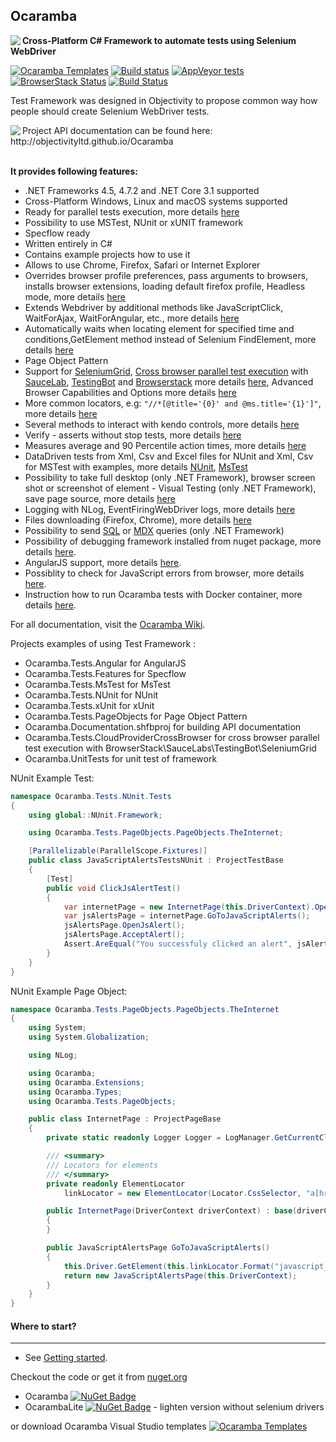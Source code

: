 ## Ocaramba
<img align="left" src="https://user-images.githubusercontent.com/12324498/73060034-43ff2580-3e97-11ea-9100-748d0716eba7.png">

**Cross-Platform C# Framework to automate tests using Selenium WebDriver**

[![Ocaramba Templates](https://img.shields.io/badge/get-Ocaramba_Templates-green.svg?color=4BC21F)](https://marketplace.visualstudio.com/items?itemName=Ocaramba.Ocaramba1)
[![Build status](https://ci.appveyor.com/api/projects/status/p8p3bndotyknv7rk?svg=true)](https://ci.appveyor.com/project/ObjectivityAdminsTeam/ocaramba)
[![AppVeyor tests](https://img.shields.io/appveyor/tests/ObjectivityAdminsTeam/ocaramba.svg)](https://ci.appveyor.com/project/ObjectivityAdminsTeam/ocaramba/build/tests)
[![BrowserStack Status](https://www.browserstack.com/automate/badge.svg?badge_key=TmV0eWg4WElNTVBER2M2YWZSYVc2UjFCS2tJWjV4TUEwOFFpb0FXdGZVND0tLTJqRkVubVhnQWd2NHlISkFnMlBsM0E9PQ==--f3a8ace2e27c1ddf49487dd172e969dcacef037d)](https://www.browserstack.com/automate/public-build/TmV0eWg4WElNTVBER2M2YWZSYVc2UjFCS2tJWjV4TUEwOFFpb0FXdGZVND0tLTJqRkVubVhnQWd2NHlISkFnMlBsM0E9PQ==--f3a8ace2e27c1ddf49487dd172e969dcacef037d)
[![Build Status](https://saucelabs.com/buildstatus/jraczek)](https://saucelabs.com/beta/builds/8de234710c7c46f1b5d0e9c9438e5d06)

Test Framework was designed in Objectivity to propose common way how people should create Selenium WebDriver tests.

<img align="left" src="https://user-images.githubusercontent.com/12324498/73060119-73159700-3e97-11ea-99d3-1b21584c6baa.png">
Project API documentation can be found here: http://objectivityltd.github.io/Ocaramba<br /><br />

**It provides following features:**
- .NET Frameworks 4.5, 4.7.2 and .NET Core 3.1 supported
- Cross-Platform  Windows, Linux and macOS systems supported
- Ready for parallel tests execution, more details [here](https://github.com/ObjectivityLtd/Ocaramba/wiki/Selenium%20Parallel%20tests%20execution)
- Possibility to use MSTest, NUnit or xUNIT framework
- Specflow ready
- Written entirely in C#
- Contains example projects how to use it
- Allows to use Chrome, Firefox, Safari or Internet Explorer
- Overrides browser profile preferences, pass arguments to browsers,  installs browser extensions, loading default firefox profile, Headless mode, more details [here](https://github.com/ObjectivityLtd/Ocaramba/wiki/Override-browser-profile-preferences,-install-browser-extensions,-Headless-mode)
- Extends Webdriver by additional methods like JavaScriptClick, WaitForAjax, WaitForAngular, etc., more details [here](http://objectivityltd.github.io/Ocaramba/html/d51aa97e-08b5-c0b6-6987-c10545a64ebd.htm)
- Automatically waits when locating element for specified time and conditions,GetElement method instead of Selenium FindElement, more details [here](http://objectivityltd.github.io/Ocaramba/html/3c09ca99-f931-c6c9-98fc-194eff6500ff.htm)
- Page Object Pattern
- Support for [SeleniumGrid](https://github.com/SeleniumHQ/selenium/wiki/Grid2), [Cross browser parallel test execution](https://github.com/ObjectivityLtd/Ocaramba/wiki/Cross-browser-parallel-test-execution-with-SeleniumGrid-or-testing-Cloud-Providers) with [SauceLab](https://saucelabs.com/), [TestingBot](https://testingbot.com) and [Browserstack](https://www.browserstack.com/) more details [here](https://github.com/ObjectivityLtd/Ocaramba/wiki/Selenium-Grid-support), Advanced Browser Capabilities and Options more details [here](https://github.com/ObjectivityLtd/Ocaramba/wiki/Advanced-Browser-Capabilities-and-options)
- More common locators, e.g: ```"//*[@title='{0}' and @ms.title='{1}']"```, more details [here](https://github.com/ObjectivityLtd/Ocaramba/wiki/More%20common%20locators)
- Several methods to interact with kendo controls, more details [here](https://github.com/ObjectivityLtd/Ocaramba/wiki/Interact%20with%20kendo%20controls)
- Verify - asserts without stop tests, more details [here](https://github.com/ObjectivityLtd/Ocaramba/wiki/Verify-asserts-without-stop-tests)
- Measures average and 90 Percentile action times, more details [here](https://github.com/ObjectivityLtd/Ocaramba/wiki/Performance%20measures)
- DataDriven tests from Xml, Csv and Excel files for NUnit and  Xml, Csv for MSTest with examples, more details [NUnit](https://github.com/ObjectivityLtd/Ocaramba/wiki/NUnit-DataDriven-tests-from-Xml,-CSV-and-Excel-files), [MsTest](https://github.com/ObjectivityLtd/Ocaramba/wiki/MsTest-DataDriven-tests-from-Xml-and-CSV-files)
- Possibility to take full desktop (only .NET Framework), browser screen shot or screenshot of element - Visual Testing (only .NET Framework), save page source, more details [here](https://github.com/ObjectivityLtd/Ocaramba/wiki/Screen-shots---full-desktop---selenium---PageSource-saving)
- Logging with NLog, EventFiringWebDriver logs, more details [here](https://github.com/ObjectivityLtd/Ocaramba/wiki/Logging)
- Files downloading (Firefox, Chrome), more details [here](https://github.com/ObjectivityLtd/Ocaramba/wiki/Downloading%20files)
- Possibility to send [SQL](http://objectivityltd.github.io/Ocaramba/html/730c92c7-831a-4449-3938-16540cf259b8.htm) or [MDX](http://objectivityltd.github.io/Ocaramba/html/7de319df-06eb-1c79-8c2d-9c60aaf3ab85.htm) queries (only .NET Framework)
- Possibility of debugging framework installed from nuget package, more details [here](https://github.com/ObjectivityLtd/Ocaramba/wiki/Debugging-Test.Automation-framework).
- AngularJS support, more details [here](https://github.com/ObjectivityLtd/Ocaramba/wiki/Angular-support).
- Possiblity to check for JavaScript errors from browser, more details [here](https://github.com/ObjectivityLtd/Ocaramba/wiki/Verifying-Javascript-Errors-from-browser).
- Instruction how to run Ocaramba tests with Docker container, more details [here](https://github.com/ObjectivityLtd/Ocaramba/wiki/Run-Ocaramba-tests-with-Docker-container).

For all documentation, visit the [Ocaramba Wiki](https://github.com/ObjectivityLtd/Ocaramba/wiki).

Projects examples of using Test Framework :
- Ocaramba.Tests.Angular for AngularJS
- Ocaramba.Tests.Features for Specflow
- Ocaramba.Tests.MsTest for MsTest
- Ocaramba.Tests.NUnit for NUnit
- Ocaramba.Tests.xUnit for xUnit
- Ocaramba.Tests.PageObjects for Page Object Pattern
- Ocaramba.Documentation.shfbproj for building API documentation
- Ocaramba.Tests.CloudProviderCrossBrowser for cross browser parallel test execution with BrowserStack\SauceLabs\TestingBot\SeleniumGrid
- Ocaramba.UnitTests for unit test of framework

NUnit Example Test:

```csharp
namespace Ocaramba.Tests.NUnit.Tests
{
    using global::NUnit.Framework;

    using Ocaramba.Tests.PageObjects.PageObjects.TheInternet;

    [Parallelizable(ParallelScope.Fixtures)]
    public class JavaScriptAlertsTestsNUnit : ProjectTestBase
    {
        [Test]
        public void ClickJsAlertTest()
        {
            var internetPage = new InternetPage(this.DriverContext).OpenHomePage();
            var jsAlertsPage = internetPage.GoToJavaScriptAlerts();
            jsAlertsPage.OpenJsAlert();
            jsAlertsPage.AcceptAlert();
            Assert.AreEqual("You successfuly clicked an alert", jsAlertsPage.ResultText);
        }
    }
}

```

NUnit Example Page Object:

```csharp
namespace Ocaramba.Tests.PageObjects.PageObjects.TheInternet
{
    using System;
    using System.Globalization;

    using NLog;

    using Ocaramba;
    using Ocaramba.Extensions;
    using Ocaramba.Types;
    using Ocaramba.Tests.PageObjects;

    public class InternetPage : ProjectPageBase
    {
        private static readonly Logger Logger = LogManager.GetCurrentClassLogger();

        /// <summary>
        /// Locators for elements
        /// </summary>
        private readonly ElementLocator
            linkLocator = new ElementLocator(Locator.CssSelector, "a[href='/{0}']");

        public InternetPage(DriverContext driverContext) : base(driverContext)
        {
        }

        public JavaScriptAlertsPage GoToJavaScriptAlerts()
        {
            this.Driver.GetElement(this.linkLocator.Format("javascript_alerts")).Click();
            return new JavaScriptAlertsPage(this.DriverContext);
        }
    }
}
```
		
#### Where to start?
-------------
- See [Getting started](https://github.com/ObjectivityLtd/Ocaramba/wiki/Getting%20started).

Checkout the code or get it from [nuget.org](https://www.nuget.org/packages?q=Ocaramba)
- Ocaramba [![NuGet Badge](https://buildstats.info/nuget/Ocaramba)](https://www.nuget.org/packages/Ocaramba/)
- OcarambaLite [![NuGet Badge](https://buildstats.info/nuget/OcarambaLite)](https://www.nuget.org/packages/OcarambaLite/) - lighten version without selenium drivers

or download Ocaramba Visual Studio templates [![Ocaramba Templates](https://img.shields.io/badge/get-Ocaramba_Templates-green.svg?color=4BC21F)](https://marketplace.visualstudio.com/items?itemName=Ocaramba.Ocaramba1)

